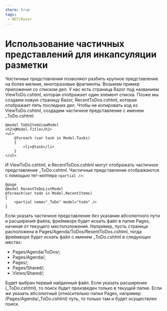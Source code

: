 ```yaml
---
share: true
tags:
 - NET/Razor
---
```

# Использование частичных представлений для инкапсуляции разметки
*Частичные представления* позволяют разбить крупное представление на более мелкие, многоразовые фрагменты.
Возьмем пример приложения со списком дел. У нас есть страница Razor под названием ViewToDo.cshtml, которая отображает один элемент списка. Позже мы создаем новую страницу Razor, RecentToDos.cshtml, которая отображает пять последних дел. Чтобы не копировать код из ViewToDo.cshtml, создадим частичное представление с именем \_ToDo.cshtml:
```razor
@model ToDoItemViewModel
<h2>@Model.Title</h2>
<ul>
	@foreach (var task in Model.Tasks)
	{
		<li>@task</li>
	}
</ul>
```
И ViewToDo.cshtml, и RecentToDos.cshtml могут отображать частичное представление \_ToDo.cshtml. Частичные представления отображаются  с помощью тег-хелпера `<partial />`:
```razor
@page
@model RecentToDoListModel
@foreach(var todo in Model.RecentItems)
{
	<partial name="_ToDo" model="todo" />
}
```
Если указать частичное представление *без* указания абсолютного пути и расширения файла, фреймворк будет искать файл в папке Pages, начиная от текущего местоположения. Например, пусть страница расположена в Pages/Agenda/ToDos/ResentToDos.cshtml, тогда фреймворк будет искать файл с именем \_ToDo.cshtml в следующих местах:
- Pages/Agenda/ToDos/;
- Pages/Agenda/;
- Pages/;
- Pages/Shared/;
- Views/Shared/;

Будет выбран первый найденный файл.
Если указать расширение (\_ToDo.cshtml), то поиск будет произведен только в текущей папке. Если же указать абсолютный (относительно папки Pages, например /Pages/Agenda/\_ToDo.cshtml) путь, то только там и будет осуществлен поиск.